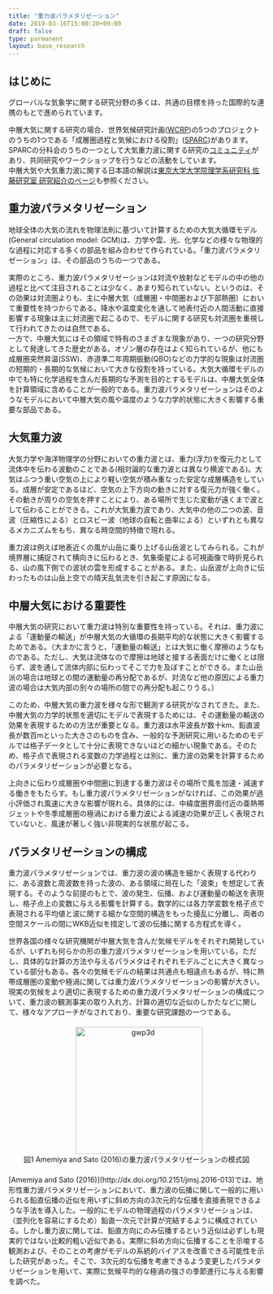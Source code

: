 ```yaml
---
title: "重力波パラメタリゼーション"
date: 2019-03-16T15:00:20+09:00
draft: false
type: parmanent
layout: base_research
---
```



## はじめに

グローバルな気象学に関する研究分野の多くは、共通の目標を持った国際的な連携のもとで進められています。  


中層大気に関する研究の場合、世界気候研究計画([WCRP](http://www.jamstec.go.jp/wcrp/index.html))の5つのプロジェクトのうちの1つである「成層圏過程と気候における役割」([SPARC](https://www.sparc-climate.org/))があります。SPARCの分科会のうちの一つとして大気重力波に関する研究の[コミュニティ](https://www.sparc-climate.org/activities/gravity-waves/)があり、共同研究やワークショップを行うなどの活動をしています。  
中層大気や大気重力波に関する日本語の解説は[東京大学大学院理学系研究科 佐藤研究室 研究紹介のページ](http://www-aos.eps.s.u-tokyo.ac.jp/~sato-lab/research)も参照ください。  

## 重力波パラメタリゼーション

地球全体の大気の流れを物理法則に基づいて計算するための大気大循環モデル(General circulation model: GCM)は、力学や雲、光、化学などの様々な物理的な過程に対応する多くの部品を組み合わせて作られている。「重力波パラメタリゼーション」は、その部品のうちの一つである。  

実際のところ、重力波パラメタリゼーションは対流や放射などモデルの中の他の過程と比べて注目されることは少なく、あまり知られていない。というのは、その効果は対流圏よりも、主に中層大気（成層圏・中間圏および下部熱圏）において重要性を持つからである。降水や温度変化を通して地表付近の人間活動に直接影響する現象は主に対流圏で起こるので、モデルに関する研究も対流圏を重視して行われてきたのは自然である。  
一方で、中層大気にはその領域で特有のさまざまな現象があり、一つの研究分野として発達してきた歴史がある。オゾン層の存在はよく知られているが、他にも成層圏突然昇温(SSW)、赤道準二年周期振動(QBO)などの力学的な現象は対流圏の短期的・長期的な気候において大きな役割を持っている。大気大循環モデルの中でも特に化学過程を含んだ長期的な予測を目的とするモデルは、中層大気全体を計算領域に含めることが一般的である。重力波パラメタリゼーションはそのようなモデルにおいて中層大気の風や温度のような力学的状態に大きく影響する重要な部品である。  


## 大気重力波

大気力学や海洋物理学の分野においての重力波とは、重力(浮力)を復元力として流体中を伝わる波動のことである(相対論的な重力波とは異なり横波である)。大気はふつう重い空気の上により軽い空気が積み重なった安定な成層構造をしている。成層が安定であるほど、空気の上下方向の動きに対する復元力が強く働く。その動きが周りの空気を押すことにより、ある場所で生じた変動が遠くまで波として伝わることができる。これが大気重力波であり、大気中の他の二つの波、音波（圧縮性による）とロスビー波（地球の自転と曲率による）といずれとも異なるメカニズムをもち、異なる時空間的特徴で現れる。  
<!--<img src="/images/gwp-AB07.png" alt="gwp-AB07" width="400px" float="right" class="research-fig"> -->

重力波は例えば地表近くの風が山岳に乗り上げる山岳波としてみられる。これが境界層に捕捉されて横向きに伝わるとき、気象衛星による可視画像で時折見られる、山の風下側での波状の雲を形成することがある。また、山岳波が上向きに伝わったものは山岳上空での晴天乱気流を引き起こす原因になる。  

## 中層大気における重要性

中層大気の研究において重力波は特別な重要性を持っている。それは、重力波による「運動量の輸送」が中層大気の大循環の長期平均的な状態に大きく影響するためである。（大まかに言うと、「運動量の輸送」とは大気に働く摩擦のようなものである。ただし、大気は流体なので摩擦は地球と接する表面だけに働くとは限らず、波を通して流体内部に伝わってそこで力を及ぼすことができる。また山岳派の場合は地球との間の運動量の再分配であるが、対流など他の原因による重力波の場合は大気内部の別々の場所の間での再分配も起こりうる。）


このため、中層大気の重力波を様々な形で観測する研究がなされてきた。また、中層大気の力学的状態を適切にモデルで表現するためには、その運動量の輸送の効果を表現するための方法が重要となる。重力波は水平波長が数十km、鉛直波長が数百mといった大きさのものを含み、一般的な予測研究に用いるためのモデルでは格子データとして十分に表現できないほどの細かい現象である。そのため、格子点で表現される変数の力学過程とは別に、重力波の効果を計算するためのパラメタリゼーションが必要となる。

<!--<img src="/images/gwp-W08.png" alt="gwp-W08" width="300px" float="right" class="research-fig">-->


上向きに伝わり成層圏や中間圏に到達する重力波はその場所で風を加速・減速する働きをもたらす。もし重力波パラメタリゼーションがなければ、この効果が過小評価され風速に大きな影響が現れる。具体的には、中緯度圏界面付近の亜熱帯ジェットや冬季成層圏の極渦における重力波による減速の効果が正しく表現されていないと、風速が著しく強い非現実的な状態が起こる。

## パラメタリゼーションの構成

重力波パラメタリゼーションでは、重力波の波の構造を細かく表現する代わりに、ある波数と周波数を持った波の、ある領域に局在した「波束」を想定して表現する。そのような前提のもとで、波の発生、伝播、および運動量の輸送を表現し、格子点上の変数に与える影響を計算する。数学的には各力学変数を格子点で表現される平均値と波に関する細かな空間的構造をもった擾乱に分離し、両者の空間スケールの間にWKB近似を措定して波の伝播に関する方程式を導く。

世界各国の様々な研究機関が中層大気を含んだ気候モデルをそれぞれ開発しているが、いずれも何らかの形の重力波パラメタリゼーションを用いている。ただし、具体的な計算の方法や与えるパラメタはそれぞれモデルごとに大きく異なっている部分もある。各々の気候モデルの結果は共通点も相違点もあるが、特に熱帯成層圏の変動や極渦に関しては重力波パラメタリゼーションの影響が大きい。現実の気候をより適切に表現するための重力波パラメタリゼーションの構成について、重力波の観測事実の取り入れ方、計算の適切な近似のしかたなどに関して、様々なアプローチがなされており、重要な研究課題の一つである。
<figure align="center" style="margin:20px 20px">
<img src="/~amemiya//images/gwp-3d.png" alt="gwp3d" width="250px" float="right" class="research-fig" style="margin-left:10px">
<figcaption>図1 Amemiya and Sato (2016)の重力波パラメタリゼーションの模式図</figcaption>
</figure>
[Amemiya and Sato (2016)](http://dx.doi.org/10.2151/jmsj.2016-013)では、地形性重力波パラメタリゼーションにおいて、重力波の伝播に関して一般的に用いられる鉛直伝播の近似を用いずに斜め方向の3次元的な伝播を直接表現できるような手法を導入した。一般的にモデルの物理過程のパラメタリゼーションは、（並列化を容易にするため）鉛直一次元で計算が完結するように構成されている。しかし重力波に関しては、鉛直方向にのみ伝播するという近似は必ずしも現実的ではない比較的粗い近似である。実際に斜め方向に伝播することを示唆する観測および、そのことの考慮がモデルの系統的バイアスを改善できる可能性を示した研究があった。そこで、3次元的な伝播を考慮できるよう変更したパラメタリゼーションを用いて、実際に気候平均的な極渦の強さの季節進行に与える影響を調べた。

